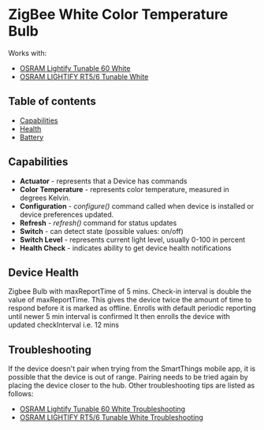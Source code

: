# ZigBee White Color Temperature Bulb



Works with: 

* [OSRAM Lightify Tunable 60 White](http://www.osram.com/osram_com/tools-and-services/tools/lightify---smart-connected-light/lightify-for-home---what-is-light-to-you/lightify-products/lightify-classic-a60-tunable-white/index.jsp)
* [OSRAM LIGHTIFY RT5/6 Tunable White](https://www.smartthings.com/works-with-smartthings/light-bulbs/osram-lightify-rt56-tunable-white)

## Table of contents

* [Capabilities](#capabilities)
* [Health](#device-health)
* [Battery](#battery-specification)

## Capabilities

* **Actuator** - represents that a Device has commands
* **Color Temperature** - represents color temperature, measured in degrees Kelvin.
* **Configuration** - _configure()_ command called when device is installed or device preferences updated.
* **Refresh** - _refresh()_ command for status updates
* **Switch** - can detect state (possible values: on/off)
* **Switch Level** - represents current light level, usually 0-100 in percent
* **Health Check** - indicates ability to get device health notifications

## Device Health

Zigbee Bulb with maxReportTime of 5 mins.
Check-in interval is double the value of maxReportTime.
This gives the device twice the amount of time to respond before it is marked as offline.
Enrolls with default periodic reporting until newer 5 min interval is confirmed
It then enrolls the device with updated checkInterval i.e. 12 mins

## Troubleshooting

If the device doesn't pair when trying from the SmartThings mobile app, it is possible that the device is out of range.
Pairing needs to be tried again by placing the device closer to the hub.
Other troubleshooting tips are listed as follows:
* [OSRAM Lightify Tunable 60 White Troubleshooting](https://support.smartthings.com/hc/en-us/articles/204576454-OSRAM-LIGHTIFY-Tunable-White-60-Bulb)
* [OSRAM LIGHTIFY RT5/6 Tunable White Troubleshooting](https://support.smartthings.com/hc/en-us/articles/214191863-How-to-connect-OSRAM-LIGHTIFY-Bulbs)